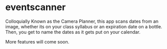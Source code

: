 # eventscanner
Colloquially Known as the Camera Planner, this app scans dates from an image, whether
its on your class syllabus or an expiration date on a bottle. Then, you get to name 
the dates as it gets put on your calendar.

More features will come soon.
